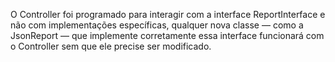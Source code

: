 O Controller foi programado para interagir com a interface ReportInterface e não com implementações específicas, qualquer nova classe — como a JsonReport — que implemente corretamente essa interface funcionará com o Controller sem que ele precise ser modificado.